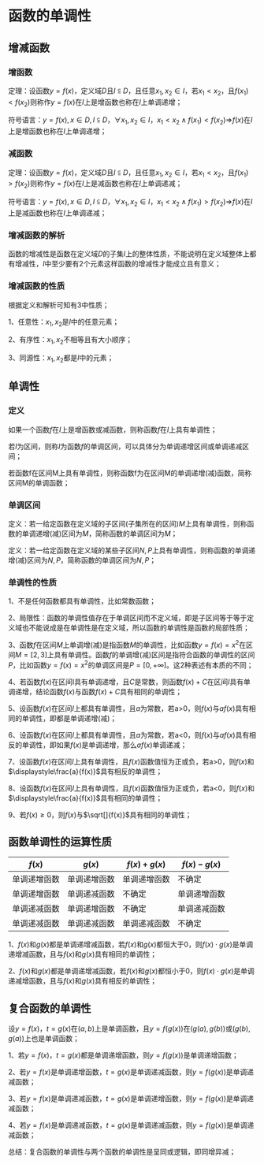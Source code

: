# 函数的单调性

## 增减函数
### 增函数
定理：设函数$y=f(x)$，定义域$D$且$I\subseteqq D$，且任意$x_{1},x_{2} \in I$，若$x_{1} < x_{2}$，且$f(x_{1}) < f(x_{2})$则称作$y=f(x)$在$I$上是增函数也称在$I$上单调递增；

符号语言：$y=f(x),x\in D,I\subseteqq D$，$\forall x_{1},x_{2} \in I$，$x_{1} < x_{2}\land f(x_{1}) < f(x_{2})\Rightarrow$$f(x)$在$I$上是增函数也称在$I$上单调递增；

### 减函数
定理：设函数$y=f(x)$，定义域$D$且$I\subseteqq D$，且任意$x_{1},x_{2} \in I$，若$x_{1} < x_{2}$，且$f(x_{1}) > f(x_{2})$则称作$y=f(x)$在$I$上是减函数也称在$I$上单调递减；

符号语言：$y=f(x),x\in D,I\subseteqq D$，$\forall x_{1},x_{2} \in I$，$x_{1} < x_{2}\land f(x_{1}) > f(x_{2})\Rightarrow$$f(x)$在$I$上是减函数也称在$I$上单调递减；

### 增减函数的解析
函数的增减性是函数在定义域$D$的子集$I$上的整体性质，不能说明在定义域整体上都有增减性，$I$中至少要有2个元素这样函数的增减性才能成立且有意义；

### 增减函数的性质
根据定义和解析可知有3中性质；

1、任意性：$x_{1},x_{2}$是$I$中的任意元素；

2、有序性：$x_{1},x_{2}$不相等且有大小顺序；

3、同源性：$x_{1},x_{2}$都是$I$中的元素；

## 单调性
### 定义
如果一个函数$f$在$I$上是增函数或减函数，则称函数$f$在$I$上具有单调性；

若$I$为区间，则称$I$为函数$f$的单调区间，可以具体分为单调递增区间或单调递减区间；

若函数f在区间M上具有单调性，则称函数f为在区间M的单调递增(减)函数，简称区间M的单调函数；

### 单调区间
定义：若一给定函数在定义域的子区间(子集所在的区间)$M$上具有单调性，则称函数的单调递增(减)区间为$M$，简称函数的单调区间为$M$；

定义：若一给定函数在定义域的某些子区间$N,P$上具有单调性，则称函数的单调递增(减)区间为$N,P$，简称函数的单调区间为$N,P$；

### 单调性的性质
1、不是任何函数都具有单调性，比如常数函数；

2、局限性：函数的单调性值存在于单调区间而不定义域，即是子区间等于等于定义域也不能说成是在单调性是在定义域，所以函数的单调性是函数的局部性质；

3、函数$f$在区间$M$上单调增(减)是指函数$M$的单调性，比如函数$y=f(x)=x^2$在区间$M=[2,3]$上具有单调性。函数$f$的单调增(减)区间是指符合函数的单调性的区间$P$，比如函数$y=f(x)=x^2$的单调区间是$P=[0,+\infty]$。这2种表述有本质的不同；

4、若函数$f(x)$在区间I具有单调递增，且$C$是常数，则函数$f(x)+C$在区间$I$具有单调递增，结论函数$f(x)$与函数$f(x)+C$具有相同的单调性；

5、设函数$f(x)$在区间$I$上都具有单调性，且$a$为常数，若a>0，则$f(x)$与$af(x)$具有相同的单调性，即都是单调递增(减)；

6、设函数$f(x)$在区间$I$上都具有单调性，且$a$为常数，若a<0，则$f(x)$与$af(x)$具有相反的单调性，即如果$f(x)$是单调递增，那么$af(x)$单调递减；

7、设函数$f(x)$在区间$I$上具有单调性，且$f(x)$函数值恒为正或负，若a>0，则$f(x)$和$\displaystyle\frac{a}{f(x)}$具有相反的单调性；

8、设函数$f(x)$在区间$I$上具有单调性，且$f(x)$函数值恒为正或负，若a<0，则$f(x)$和$\displaystyle\frac{a}{f(x)}$具有相同的单调性；

9、若$f(x)\geqslant0$，则$f(x)$与$\sqrt[]{f(x)}$具有相同的单调性；

## 函数单调性的运算性质
| $f(x)$ | $g(x)$ | $f(x)+g(x)$ | $f(x)-g(x)$ |
|---|---|---|---|
| 单调递增函数 | 单调递增函数 | 单调递增函数 | 不确定 |
| 单调递增函数 | 单调递减函数 | 不确定 | 单调递增函数 |
| 单调递减函数 | 单调递增函数 | 不确定 | 单调递减函数 |
| 单调递减函数 | 单调递减函数 | 单调递减函数 | 不确定 |

1、$f(x)$和$g(x)$都是单调递增减函数，若$f(x)$和$g(x)$都恒大于0，则$f(x)\cdot g(x)$是单调递增减函数，且与$f(x)$和$g(x)$具有相同的单调性；

2、$f(x)$和$g(x)$都是单调递增减函数，若$f(x)$和$g(x)$都恒小于0，则$f(x)\cdot g(x)$是单调递减增函数，且与$f(x)$和$g(x)$具有相反的单调性；

## 复合函数的单调性
设$y=f(x)，t=g(x)$在$(a,b)$上是单调函数，且$y=f(g(x))$在$(g(a),g(b))$或$(g(b),g(a))$上也是单调函数；

1、若$y=f(x)，t=g(x)$都是单调递增函数，则$y=f(g(x))$是单调递增函数；

2、若$y=f(x)$是单调递增函数，$t=g(x)$是单调递减函数，则$y=f(g(x))$是单调递减函数；

3、若$y=f(x)$是单调递减函数，$t=g(x)$是单调递增函数，则$y=f(g(x))$是单调递减函数；

4、若$y=f(x)$是单调递减函数，$t=g(x)$是单调递减函数，则$y=f(g(x))$是单调递减函数；

总结：复合函数的单调性与两个函数的单调性是呈同或逻辑，即同增异减；
